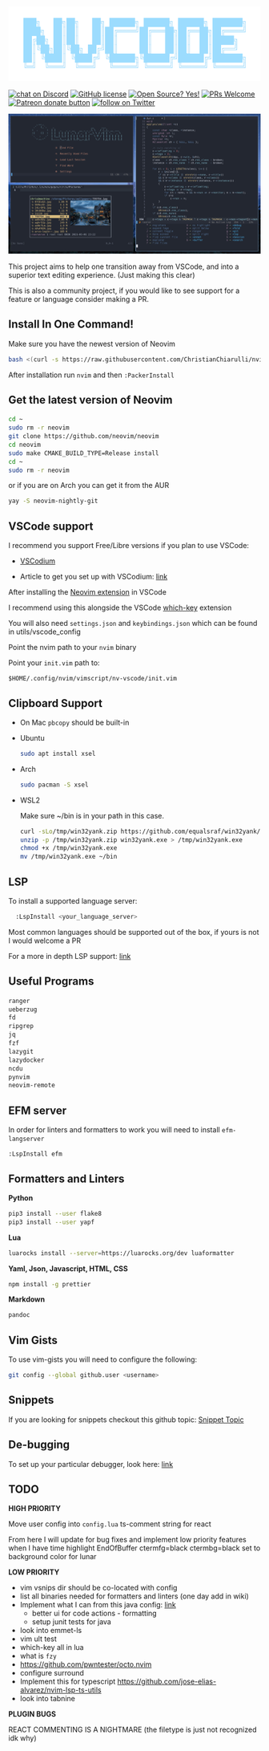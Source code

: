![NVCode Logo](./utils/media/nvcode_logo.png)


<a href="https://discord.gg/Xb9B4Ny"><img src="https://img.shields.io/discord/308323056592486420?logo=discord" alt="chat on Discord"></a>
[![GitHub license](https://img.shields.io/github/license/Naereen/StrapDown.js.svg)](https://github.com/ChristianChiarulli/nvcode/blob/master/LICENSE)
[![Open Source? Yes!](https://badgen.net/badge/Open%20Source%20%3F/Yes%21/blue?icon=github)](https://github.com/ChristianChiarulli/nvcode)
[![PRs Welcome](https://img.shields.io/badge/PRs-welcome-brightgreen.svg?style=flat-square)](http://makeapullrequest.com)
<a href="https://patreon.com/chrisatmachine" title="Donate to this project using Patreon"><img src="https://img.shields.io/badge/patreon-donate-yellow.svg" alt="Patreon donate button" /></a>
<a href="https://twitter.com/intent/follow?screen_name=chrisatmachine"><img src="https://img.shields.io/twitter/follow/chrisatmachine?style=social&logo=twitter" alt="follow on Twitter"></a>




![NVCode Demo](./utils/media/demo.png)

This project aims to help one transition away from VSCode, and into a superior text editing experience. (Just making this clear)

This is also a community project, if you would like to see support for a feature or language consider making a PR.

## Install In One Command!

Make sure you have the newest version of Neovim

``` bash
bash <(curl -s https://raw.githubusercontent.com/ChristianChiarulli/nvim/master/utils/installer/install.sh)
```

After installation run `nvim` and then `:PackerInstall`

## Get the latest version of Neovim

```bash
cd ~
sudo rm -r neovim
git clone https://github.com/neovim/neovim
cd neovim
sudo make CMAKE_BUILD_TYPE=Release install
cd ~
sudo rm -r neovim
```
or if you are on Arch you can get it from the AUR
```bash
yay -S neovim-nightly-git
```

## VSCode support

I recommend you support Free/Libre versions if you plan to use VSCode:

- [VSCodium](https://vscodium.com/)

- Article to get you set up with VSCodium: [link](https://www.chrisatmachine.com/Neovim/22-vscodium-neovim/) 

After installing the [Neovim
extension](https://github.com/asvetliakov/vscode-neovim) in VSCode

I recommend using this alongside the VSCode
[which-key](https://github.com/VSpaceCode/vscode-which-key) extension

You will also need `settings.json` and `keybindings.json` which can be
found in utils/vscode\_config

Point the nvim path to your `nvim` binary

Point your `init.vim` path to:

``` vim
$HOME/.config/nvim/vimscript/nv-vscode/init.vim
```

## Clipboard Support

- On Mac `pbcopy` should be built-in

- Ubuntu

    ```bash
    sudo apt install xsel
    ```

- Arch

    ```bash
    sudo pacman -S xsel
    ```

- WSL2

    Make sure ~/bin is in your path in this case.
    
    ```bash
    curl -sLo/tmp/win32yank.zip https://github.com/equalsraf/win32yank/releases/download/v0.0.4/win32yank-x64.zip
    unzip -p /tmp/win32yank.zip win32yank.exe > /tmp/win32yank.exe
    chmod +x /tmp/win32yank.exe
    mv /tmp/win32yank.exe ~/bin
    ```

## LSP

To install a supported language server:

``` bash
  :LspInstall <your_language_server>
```

Most common languages should be supported out of the box, if yours is not I would welcome a PR

For a more in depth LSP support:
[link](https://github.com/neovim/nvim-lspconfig/blob/master/CONFIG.md)

## Useful Programs

``` bash
ranger
ueberzug
fd
ripgrep
jq
fzf
lazygit
lazydocker
ncdu
pynvim
neovim-remote
```

## EFM server

In order for linters and formatters to work you will need to install
`efm-langserver`

```vim
:LspInstall efm
```

## Formatters and Linters

**Python**

``` bash
pip3 install --user flake8
pip3 install --user yapf
```

**Lua**

``` bash
luarocks install --server=https://luarocks.org/dev luaformatter
```

**Yaml, Json, Javascript, HTML, CSS**

``` bash
npm install -g prettier
```

**Markdown**

``` bash
pandoc
```

## Vim Gists

To use vim-gists you will need to configure the following:

``` bash
git config --global github.user <username>
```

## Snippets

If you are looking for snippets checkout this github topic: [Snippet
Topic](https://github.com/topics/vscode-snippets)

## De-bugging

To set up your particular debugger, look here:
[link](https://github.com/mfussenegger/nvim-dap/wiki/Debug-Adapter-installation)

## TODO

**HIGH PRIORITY**

Move user config into `config.lua` ts-comment string for react

From here I will update for bug fixes and implement low priority
features when I have time
highlight EndOfBuffer ctermfg=black ctermbg=black set to background color for lunar


**LOW PRIORITY**

- vim vsnips dir should be co-located with config
- list all binaries needed for formatters and linters (one day add in wiki)
- Implement what I can from this java config:
  [link](https://github.com/mfussenegger/nvim-jdtls/wiki/Sample-Configurations)
  - better ui for code actions - formatting
  - setup junit tests for java
- look into emmet-ls
- vim ult test
- which-key all in lua
- what is `fzy`
- https://github.com/pwntester/octo.nvim
- configure surround
- Implement this for typescript https://github.com/jose-elias-alvarez/nvim-lsp-ts-utils
- look into tabnine


**PLUGIN BUGS**

REACT COMMENTING IS A NIGHTMARE (the filetype is just not recognized idk why)
